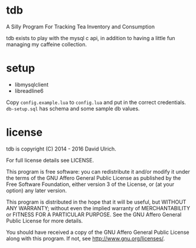 # tdb

A Silly Program For Tracking Tea Inventory and Consumption

tdb exists to play with the mysql c api, in addition to having a little fun managing my caffeine collection.


# setup

* libmysqlclient
* libreadline6

Copy `config.example.lua` to `config.lua` and put in the correct credentials.
`db-setup.sql` has schema and some sample db values.


# license

tdb is copyright (C) 2014 - 2016  David Ulrich.

For full license details see LICENSE.

This program is free software: you can redistribute it and/or modify
it under the terms of the GNU Affero General Public License as published
by the Free Software Foundation, either version 3 of the License, or
(at your option) any later version.

This program is distributed in the hope that it will be useful,
but WITHOUT ANY WARRANTY; without even the implied warranty of
MERCHANTABILITY or FITNESS FOR A PARTICULAR PURPOSE.  See the
GNU Affero General Public License for more details.

You should have received a copy of the GNU Affero General Public License
along with this program.  If not, see <http://www.gnu.org/licenses/>.
